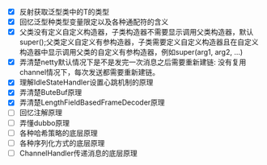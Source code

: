 - [x] 反射获取泛型类中的T的类型
- [x] 回忆泛型种类型变量限定以及各种通配符的含义
- [x] 父类没有定义自定义构造器，子类构造器不需要显示调用父类构造器，默认super();父类定义自定义有参构造器，子类需要定义自定义构造器且在自定义构造器中显示调用父类的自定义有参构造器，例如super(arg1, arg2, ...)
- [x] 弄清楚netty默认情况下是不是发完一次消息之后需要重新建链: 没有复用channel情况下，每次发送都需要重新建链。
- [x] 理解IdleStateHandler设置心跳机制的原理
- [x] 弄清楚ButeBuf原理
- [x] 弄清楚LengthFieldBasedFrameDecoder原理
- [ ] 回忆注解原理
- [ ] 弄懂dubbo原理
- [ ] 各种哈希策略的底层原理
- [ ] 各种序列化方式的底层原理
- [ ] ChannelHandler传递消息的底层原理